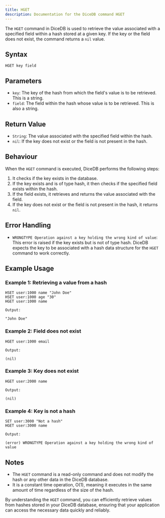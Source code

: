 ```yaml
---
title: HGET
description: Documentation for the DiceDB command HGET
---
```


The `HGET` command in DiceDB is used to retrieve the value associated with a specified field within a hash stored at a given key. If the key or the field does not exist, the command returns a `nil` value.

## Syntax

```
HGET key field
```

## Parameters

- `key`: The key of the hash from which the field's value is to be retrieved. This is a string.
- `field`: The field within the hash whose value is to be retrieved. This is also a string.

## Return Value

- `String`: The value associated with the specified field within the hash.
- `nil`: If the key does not exist or the field is not present in the hash.

## Behaviour

When the `HGET` command is executed, DiceDB performs the following steps:

1. It checks if the key exists in the database.
2. If the key exists and is of type hash, it then checks if the specified field exists within the hash.
3. If the field exists, it retrieves and returns the value associated with the field.
4. If the key does not exist or the field is not present in the hash, it returns `nil`.

## Error Handling

- `WRONGTYPE Operation against a key holding the wrong kind of value`: This error is raised if the key exists but is not of type hash. DiceDB expects the key to be associated with a hash data structure for the `HGET` command to work correctly.

## Example Usage

### Example 1: Retrieving a value from a hash

```DiceDB
HSET user:1000 name "John Doe"
HSET user:1000 age "30"
HGET user:1000 name
```

`Output:`

```
"John Doe"
```

### Example 2: Field does not exist

```DiceDB
HGET user:1000 email
```

`Output:`

```
(nil)
```

### Example 3: Key does not exist

```DiceDB
HGET user:2000 name
```

`Output:`

```
(nil)
```

### Example 4: Key is not a hash

```DiceDB
SET user:3000 "Not a hash"
HGET user:3000 name
```

`Output:`

```
(error) WRONGTYPE Operation against a key holding the wrong kind of value
```

## Notes

- The `HGET` command is a read-only command and does not modify the hash or any other data in the DiceDB database.
- It is a constant time operation, O(1), meaning it executes in the same amount of time regardless of the size of the hash.

By understanding the `HGET` command, you can efficiently retrieve values from hashes stored in your DiceDB database, ensuring that your application can access the necessary data quickly and reliably.

